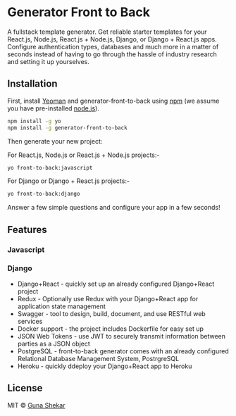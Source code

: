 # Generator Front to Back

A fullstack template generator. Get reliable starter templates for your React.js, Node.js, React.js + Node.js, Django, or Django + React.js apps. Configure authentication types, databases and much more in a matter of seconds instead of having to go through the hassle of industry research and setting it up yourselves.

## Installation

First, install [Yeoman](http://yeoman.io) and generator-front-to-back using [npm](https://www.npmjs.com/package/generator-front-to-back) (we assume you have pre-installed [node.js](https://nodejs.org/)).

```bash
npm install -g yo
npm install -g generator-front-to-back
```

Then generate your new project:

For React.js, Node.js or React.js + Node.js projects:-

```bash
yo front-to-back:javascript
```

For Django or Django + React.js projects:-

```bash
yo front-to-back:django
```

Answer a few simple questions and configure your app in a few seconds!

## Features

### Javascript

### Django 

- Django+React - quickly set up an already configured Django+React project 
- Redux - Optionally use Redux with your Django+React app for application state management
- Swagger - tool to design, build, document, and use RESTful web services 
- Docker support - the project includes Dockerfile for easy set up 
- JSON Web Tokens - use JWT to securely transmit information between parties as a JSON object 
- PostgreSQL - front-to-back generator comes with an already configured Relational Database Management System, PostrgreSQL  
- Heroku - quickly ddeploy your Django+React app to Heroku

## License

MIT © [Guna Shekar]()
